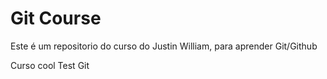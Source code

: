 # Git Course

Este é um repositorio do curso do Justin William, para aprender Git/Github 

Curso cool
Test Git
